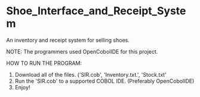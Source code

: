 # Shoe_Interface_and_Receipt_System
An inventory and receipt system for selling shoes.

NOTE: The programmers used OpenCobolIDE for this project.

HOW TO RUN THE PROGRAM:

1. Download all of the files. ('SIR.cob', 'Inventory.txt.', 'Stock.txt'
2. Run the 'SIR.cob' to a supported COBOL IDE. (Preferably OpenCobolIDE)
3. Enjoy!

